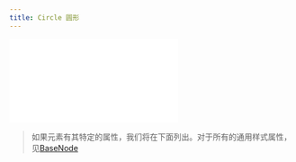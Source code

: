 ```yaml
---
title: Circle 圆形
---
```


<embed src="@/common/api/elements/nodes/circle.md"></embed>

> 如果元素有其特定的属性，我们将在下面列出。对于所有的通用样式属性，见[BaseNode](./BaseNode.zh.md)

